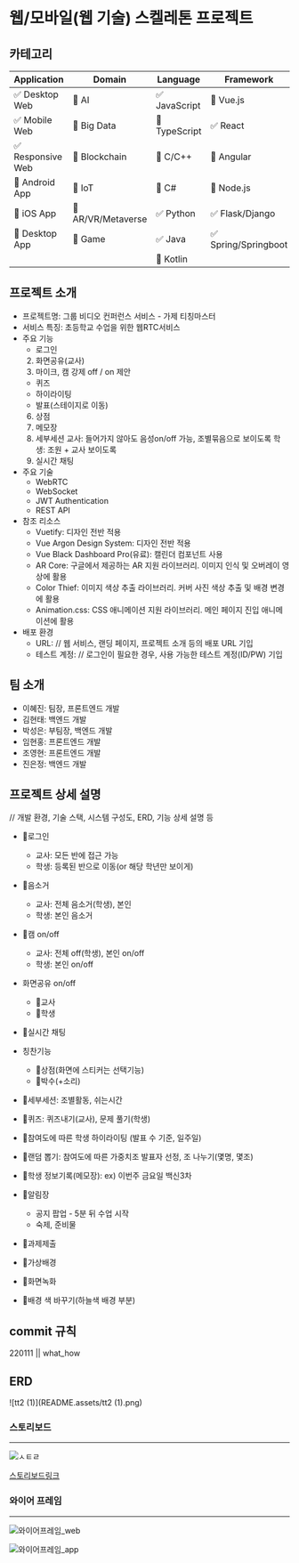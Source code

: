 # 웹/모바일(웹 기술) 스켈레톤 프로젝트

<!-- 필수 항목 -->

## 카테고리

| Application | Domain | Language | Framework |
| ---- | ---- | ---- | ---- |
| :white_check_mark: Desktop Web | :black_square_button: AI | :white_check_mark: JavaScript | :black_square_button: Vue.js         |
| :white_check_mark: Mobile Web | :black_square_button: Big Data | :black_square_button: TypeScript | :white_check_mark: React |
| :white_check_mark: Responsive Web | :black_square_button: Blockchain | :black_square_button: C/C++ | :black_square_button: Angular |
| :black_square_button: Android App | :black_square_button: IoT | :black_square_button: C# | :black_square_button: Node.js |
| :black_square_button: iOS App | :black_square_button: AR/VR/Metaverse | :white_check_mark: Python | :white_check_mark: Flask/Django |
| :black_square_button: Desktop App | :black_square_button: Game | :white_check_mark: Java | :white_check_mark: Spring/Springboot |
| | | :black_square_button: Kotlin | |

<!-- 필수 항목 -->

## 프로젝트 소개

* 프로젝트명: 그룹 비디오 컨퍼런스 서비스 - 가제 티칭마스터
* 서비스 특징: 초등학교 수업을 위한 웹RTC서비스
* 주요 기능
  - 로그인
  2. 화면공유(교사)
  3. 마이크, 캠 강제 off / on 제안
  - 퀴즈
  - 하이라이팅
  - 발표(스테이지로 이동)
  6. 상점
  7. 메모장
  8. 세부세션
  	교사: 들어가지 않아도 음성on/off 가능, 조별묶음으로 보이도록
  	학생: 조원 + 교사 보이도록
  9. 실시간 채팅
* 주요 기술
  - WebRTC
  - WebSocket
  - JWT Authentication
  - REST API
* 참조 리소스
  * Vuetify: 디자인 전반 적용
  * Vue Argon Design System: 디자인 전반 적용
  * Vue Black Dashboard Pro(유료): 캘린더 컴포넌트 사용
  * AR Core: 구글에서 제공하는 AR 지원 라이브러리. 이미지 인식 및 오버레이 영상에 활용
  * Color Thief: 이미지 색상 추출 라이브러리. 커버 사진 색상 추출 및 배경 변경에 활용
  * Animation.css: CSS 애니메이션 지원 라이브러리. 메인 페이지 진입 애니메이션에 활용
* 배포 환경
  - URL: // 웹 서비스, 랜딩 페이지, 프로젝트 소개 등의 배포 URL 기입
  - 테스트 계정: // 로그인이 필요한 경우, 사용 가능한 테스트 계정(ID/PW) 기입

<!-- 자유 양식 -->

## 팀 소개
* 이혜진: 팀장, 프론트엔드 개발
* 김현태: 백엔드 개발
* 박성은: 부팀장, 백엔드 개발
* 임현홍: 프론트엔드 개발
* 조영현: 프론트엔드 개발
* 진은정: 백엔드 개발

<!-- 자유 양식 -->

## 프로젝트 상세 설명

// 개발 환경, 기술 스택, 시스템 구성도, ERD, 기능 상세 설명 등

- 🥇로그인

  - 교사: 모든 반에 접근 가능
  - 학생: 등록된 반으로 이동(or 해당 학년만 보이게)

- 🥈음소거

  - 교사: 전체 음소거(학생), 본인
  - 학생: 본인 음소거

- 🥈캠 on/off

  - 교사: 전체 off(학생), 본인 on/off
  - 학생: 본인 on/off

- 화면공유 on/off

  - 🥇교사
  - 🥈학생

- 🥇실시간 채팅

- 칭찬기능

  - 🥇상점(화면에 스티커는 선택기능)
  - 🥉박수(+소리)

- 🥈세부세션: 조별활동, 쉬는시간

- 🥇퀴즈: 퀴즈내기(교사), 문제 풀기(학생)

- 🥇참여도에 따른 학생 하이라이팅 (발표 수 기준, 일주일)

- 🥈랜덤 뽑기: 참여도에 따른 가중치조 발표자 선정, 조 나누기(몇명, 몇조)

- 🥇학생 정보기록(메모장): ex) 이번주 금요일 백신3차

- 🥈알림장

  - 공지 팝업 - 5분 뒤 수업 시작
  - 숙제, 준비물

- 🥉과제제출

- 🥉가상배경

- 🥉화면녹화

- 🥈배경 색 바꾸기(하늘색 배경 부분)

## commit 규칙

220111 || what_how



## ERD

![tt2 (1)](README.assets/tt2 (1).png)



### 스토리보드

---

![ㅅㅌㄹ](README.assets/ㅅㅌㄹ.png)

[스토리보드링크](https://www.figma.com/file/COFtDlmHGiKRHsNe8TZvWh/%E3%85%85%E3%85%8C%E3%84%B9?node-id=0%3A1)



### 와이어 프레임

---

![와이어프레임_web](C:\Users\SSAFY\Desktop\싸피_공통_플젝\S06P11E107\README.assets\와이어프레임_web.PNG)

![와이어프레임_app](C:\Users\SSAFY\Desktop\싸피_공통_플젝\S06P11E107\README.assets\와이어프레임_app.PNG)
